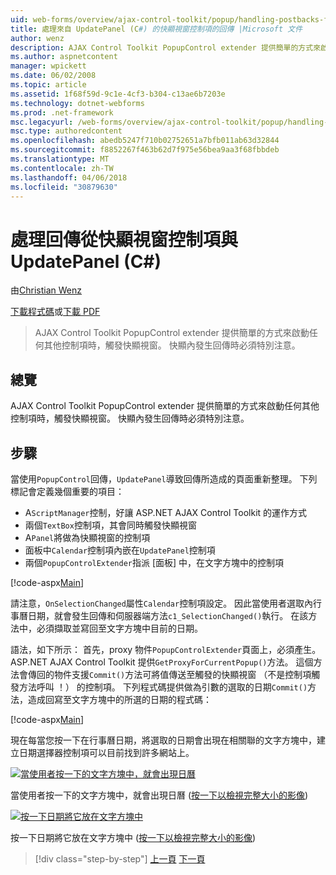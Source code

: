 ```yaml
---
uid: web-forms/overview/ajax-control-toolkit/popup/handling-postbacks-from-a-popup-control-with-an-updatepanel-cs
title: 處理來自 UpdatePanel (C#) 的快顯視窗控制項的回傳 |Microsoft 文件
author: wenz
description: AJAX Control Toolkit PopupControl extender 提供簡單的方式來啟動任何其他控制項時，觸發快顯視窗。 特別注意，必須採取...
ms.author: aspnetcontent
manager: wpickett
ms.date: 06/02/2008
ms.topic: article
ms.assetid: 1f68f59d-9c1e-4cf3-b304-c13ae6b7203e
ms.technology: dotnet-webforms
ms.prod: .net-framework
msc.legacyurl: /web-forms/overview/ajax-control-toolkit/popup/handling-postbacks-from-a-popup-control-with-an-updatepanel-cs
msc.type: authoredcontent
ms.openlocfilehash: abedb5247f710b02752651a7bfb011ab63d32844
ms.sourcegitcommit: f8852267f463b62d7f975e56bea9aa3f68fbbdeb
ms.translationtype: MT
ms.contentlocale: zh-TW
ms.lasthandoff: 04/06/2018
ms.locfileid: "30879630"
---
```

<a name="handling-postbacks-from-a-popup-control-with-an-updatepanel-c"></a>處理回傳從快顯視窗控制項與 UpdatePanel (C#)
====================
由[Christian Wenz](https://github.com/wenz)

[下載程式碼](http://download.microsoft.com/download/9/3/f/93f8daea-bebd-4821-833b-95205389c7d0/PopupControl2.cs.zip)或[下載 PDF](http://download.microsoft.com/download/2/d/c/2dc10e34-6983-41d4-9c08-f78f5387d32b/popupcontrol2CS.pdf)

> AJAX Control Toolkit PopupControl extender 提供簡單的方式來啟動任何其他控制項時，觸發快顯視窗。 快顯內發生回傳時必須特別注意。


## <a name="overview"></a>總覽

AJAX Control Toolkit PopupControl extender 提供簡單的方式來啟動任何其他控制項時，觸發快顯視窗。 快顯內發生回傳時必須特別注意。

## <a name="steps"></a>步驟

當使用`PopupControl`回傳，`UpdatePanel`導致回傳所造成的頁面重新整理。 下列標記會定義幾個重要的項目：

- A`ScriptManager`控制，好讓 ASP.NET AJAX Control Toolkit 的運作方式
- 兩個`TextBox`控制項，其會同時觸發快顯視窗
- A`Panel`將做為快顯視窗的控制項
- 面板中`Calendar`控制項內嵌在`UpdatePanel`控制項
- 兩個`PopupControlExtender`指派 [面板] 中，在文字方塊中的控制項

[!code-aspx[Main](handling-postbacks-from-a-popup-control-with-an-updatepanel-cs/samples/sample1.aspx)]

請注意，`OnSelectionChanged`屬性`Calendar`控制項設定。 因此當使用者選取內行事曆日期，就會發生回傳和伺服器端方法`c1_SelectionChanged()`執行。 在該方法中，必須擷取並寫回至文字方塊中目前的日期。

語法，如下所示： 首先，proxy 物件`PopupControlExtender`頁面上，必須產生。 ASP.NET AJAX Control Toolkit 提供`GetProxyForCurrentPopup()`方法。 這個方法會傳回的物件支援`Commit()`方法可將值傳送至觸發的快顯視窗 （不是控制項觸發方法呼叫 ！） 的控制項。 下列程式碼提供做為引數的選取的日期`Commit()`方法，造成回寫至文字方塊中的所選的日期的程式碼：

[!code-aspx[Main](handling-postbacks-from-a-popup-control-with-an-updatepanel-cs/samples/sample2.aspx)]

現在每當您按一下在行事曆日期，將選取的日期會出現在相關聯的文字方塊中，建立日期選擇器控制項可以目前找到許多網站上。


[![當使用者按一下的文字方塊中，就會出現日曆](handling-postbacks-from-a-popup-control-with-an-updatepanel-cs/_static/image2.png)](handling-postbacks-from-a-popup-control-with-an-updatepanel-cs/_static/image1.png)

當使用者按一下的文字方塊中，就會出現日曆 ([按一下以檢視完整大小的影像](handling-postbacks-from-a-popup-control-with-an-updatepanel-cs/_static/image3.png))


[![按一下日期將它放在文字方塊中](handling-postbacks-from-a-popup-control-with-an-updatepanel-cs/_static/image5.png)](handling-postbacks-from-a-popup-control-with-an-updatepanel-cs/_static/image4.png)

按一下日期將它放在文字方塊中 ([按一下以檢視完整大小的影像](handling-postbacks-from-a-popup-control-with-an-updatepanel-cs/_static/image6.png))

> [!div class="step-by-step"]
> [上一頁](using-multiple-popup-controls-cs.md)
> [下一頁](handling-postbacks-from-a-popup-control-without-an-updatepanel-cs.md)
